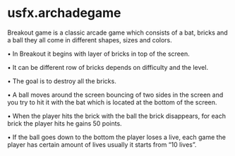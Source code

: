# usfx.archadegame
Breakout game is a classic arcade game which consists of a bat, bricks and a ball they all come in different shapes, sizes and colors.

•	In Breakout it begins with layer of bricks in top of the screen.

•	It can be different row of bricks depends on difficulty and the level. 

•	The goal is to destroy all the bricks.

•	A ball moves around the screen bouncing of two sides in the screen and you try to hit it with the bat which is located at the bottom of the screen. 

•	When the player hits the brick with the ball the brick disappears, for each brick the player hits he gains 50 points. 

•	If the ball goes down to the bottom the player loses a live, each game the player has certain amount of lives usually it starts from “10 lives”. 

 
